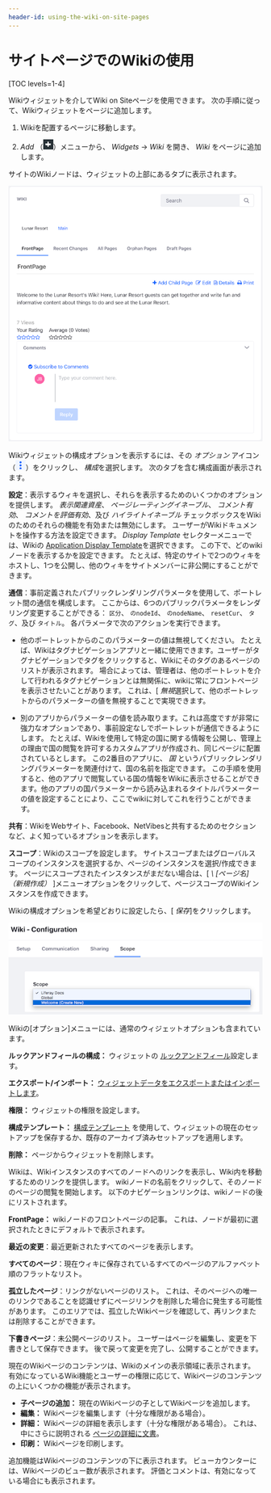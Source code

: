 ```yaml
---
header-id: using-the-wiki-on-site-pages
---
```


# サイトページでのWikiの使用

[TOC levels=1-4]

Wikiウィジェットを介してWiki on Siteページを使用できます。 次の手順に従って、Wikiウィジェットをページに追加します。

1.  Wikiを配置するページに移動します。

2.  *Add* （![Add](../../../../images/icon-control-menu-add.png)）メニューから、 *Widgets* → *Wiki* を開き、 *Wiki* をページに追加します。

サイトのWikiノードは、ウィジェットの上部にあるタブに表示されます。

![図1：Wikiウィジェットをページに追加すると、ユーザーはWikiノードを操作できます。](../../../../images/wiki-page-full.png)

Wikiウィジェットの構成オプションを表示するには、その *オプション* アイコン（![Options](../../../../images/icon-app-options.png)）をクリックし、 *構成*を選択します。 次のタブを含む構成画面が表示されます。

**設定**：表示するウィキを選択し、それらを表示するためのいくつかのオプションを提供します。 *表示関連資産*、 *ページレーティングイネーブル*、 *コメント有効*、 *コメントを評価有効*、及び *ハイライトイネーブル* チェックボックスをWikiのためのそれらの機能を有効または無効にします。 ユーザーがWikiドキュメントを操作する方法を設定できます。 *Display Template* セレクターメニューでは、Wikiの [Application Display Template](/docs/7-1/user/-/knowledge_base/u/styling-widgets-with-application-display-templates)を選択できます。 この下で、どのwikiノードを表示するかを設定できます。 たとえば、特定のサイトで2つのウィキをホストし、1つを公開し、他のウィキをサイトメンバーに非公開にすることができます。

**通信**：事前定義されたパブリックレンダリングパラメータを使用して、ポートレット間の通信を構成します。 ここからは、6つのパブリックパラメータをレンダリング変更することができる： `区分`、 `のnodeId`、 `のnodeName`、 `resetCur`、 `タグ`、及び `タイトル`。 各パラメータで次のアクションを実行できます。

  - 他のポートレットからのこのパラメーターの値は無視してください。 たとえば、Wikiはタグナビゲーションアプリと一緒に使用できます。ユーザーがタグナビゲーションでタグをクリックすると、Wikiにそのタグのあるページのリストが表示されます。 場合によっては、管理者は、他のポートレットを介して行われるタグナビゲーションとは無関係に、wikiに常にフロントページを表示させたいことがあります。 これは、[ *無視*選択して、他のポートレットからのパラメーターの値を無視することで実現できます。

  - 別のアプリからパラメーターの値を読み取ります。これは高度ですが非常に強力なオプションであり、事前設定なしでポートレットが通信できるようにします。 たとえば、Wikiを使用して特定の国に関する情報を公開し、管理上の理由で国の閲覧を許可するカスタムアプリが作成され、同じページに配置されているとします。 この2番目のアプリに、 *国* というパブリックレンダリングパラメーターを関連付けて、国の名前を指定できます。 この手順を使用すると、他のアプリで閲覧している国の情報をWikiに表示させることができます。他のアプリの国パラメーターから読み込まれるタイトルパラメーターの値を設定することにより、ここでwikiに対してこれを行うことができます。

**共有**：WikiをWebサイト、Facebook、NetVibesと共有するためのセクションなど、よく知っているオプションを表示します。

**スコープ**：Wikiのスコープを設定します。 サイトスコープまたはグローバルスコープのインスタンスを選択するか、ページのインスタンスを選択/作成できます。 ページにスコープされたインスタンスがまだない場合は、[ *\ [ページ名\]（新規作成）* ]メニューオプションをクリックして、ページスコープのWikiインスタンスを作成できます。

Wikiの構成オプションを希望どおりに設定したら、[ *保存*]をクリックします。

![図2：ユーザーが* Welcome *という名前の現在のページをスコープとする新しいWikiインスタンスを作成することを選択した場合](../../../../images/wiki-app-configuration-scope.png)

Wikiの[オプション]メニューには、通常のウィジェットオプションも含まれています。

**ルックアンドフィールの構成：** ウィジェットの [ルックアンドフィール](/docs/7-1/user/-/knowledge_base/u/look-and-feel-configuration)設定します。

**エクスポート/インポート：** [ウィジェットデータをエクスポートまたはインポートします](/docs/7-1/user/-/knowledge_base/u/exporting-importing-widget-data)。

**権限：** ウィジェットの権限を設定します。

**構成テンプレート：** [構成テンプレート](/docs/7-1/user/-/knowledge_base/u/configuration-templates) を使用して、ウィジェットの現在のセットアップを保存するか、既存のアーカイブ済みセットアップを適用します。

**削除：** ページからウィジェットを削除します。

Wikiは、Wikiインスタンスのすべてのノードへのリンクを表示し、Wiki内を移動するためのリンクを提供します。 wikiノードの名前をクリックして、そのノードのページの閲覧を開始します。 以下のナビゲーションリンクは、wikiノードの後にリストされます。

**FrontPage：** wikiノードのフロントページの記事。 これは、ノードが最初に選択されたときにデフォルトで表示されます。

**最近の変更**：最近更新されたすべてのページを表示します。

**すべてのページ**：現在ウィキに保存されているすべてのページのアルファベット順のフラットなリスト。

**孤立したページ**：リンクがないページのリスト。 これは、そのページへの唯一のリンクであることを認識せずにページリンクを削除した場合に発生する可能性があります。 このエリアでは、孤立したWikiページを確認して、再リンクまたは削除することができます。

**下書きページ**：未公開ページのリスト。 ユーザーはページを編集し、変更を下書きとして保存できます。 後で戻って変更を完了し、公開することができます。

現在のWikiページのコンテンツは、Wikiのメインの表示領域に表示されます。 有効になっているWiki機能とユーザーの権限に応じて、Wikiページのコンテンツの上にいくつかの機能が表示されます。

  - **子ページの追加：** 現在のWikiページの子としてWikiページを追加します。
  - **編集：** Wikiページを編集します（十分な権限がある場合）。
  - **詳細：** Wikiページの詳細を表示します（十分な権限がある場合）。 これは、中にさらに説明される [ページの詳細に文書](/docs/7-1/user/-/knowledge_base/u/wiki-page-details)。
  - **印刷：** Wikiページを印刷します。

追加機能はWikiページのコンテンツの下に表示されます。 ビューカウンターには、Wikiページのビュー数が表示されます。 評価とコメントは、有効になっている場合にも表示されます。
